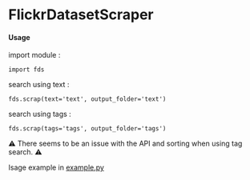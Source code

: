 # FlickrDatasetScraper

#### Usage
import module :  
```
import fds
```

search using text :  
```
fds.scrap(text='text', output_folder='text')
```

search using tags :  
```
fds.scrap(tags='tags', output_folder='tags')
```
:warning: There seems to be an issue with the API and sorting when using tag search. :warning:


Isage example in [example.py](example.py)
